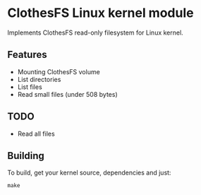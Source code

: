 # ClothesFS Linux kernel module

Implements ClothesFS read-only filesystem for Linux kernel.

## Features

- Mounting ClothesFS volume
- List directories
- List files
- Read small files (under 508 bytes)

## TODO

- Read all files


## Building

To build, get your kernel source, dependencies and just:

    make
